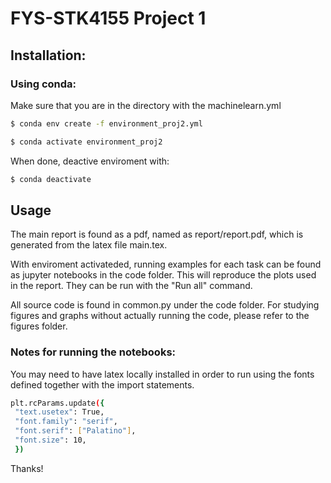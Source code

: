 # FYS-STK4155 Project 1

## Installation:

### Using conda:

Make sure that you are in the directory with the machinelearn.yml

```bash
$ conda env create -f environment_proj2.yml
```
```bash
$ conda activate environment_proj2
```

When done, deactive enviroment with:

```bash
$ conda deactivate
```

## Usage

The main report is found as a pdf, named as report/report.pdf, which is generated from the latex file main.tex. 

With enviroment activateded, running examples for each task can be found as jupyter notebooks in the code folder. This will reproduce the plots used in the report.
They can be run with the "Run all" command. 

All source code is found in common.py under the code folder. For studying figures and graphs without actually running the code, please refer to the figures folder. 

### Notes for running the notebooks:
   You may need to have latex locally installed in order to run using the fonts defined together with 
   the import statements. 
   ```sh
   plt.rcParams.update({
    "text.usetex": True,
    "font.family": "serif",
    "font.serif": ["Palatino"],
    "font.size": 10,
	})
   ```

Thanks!
